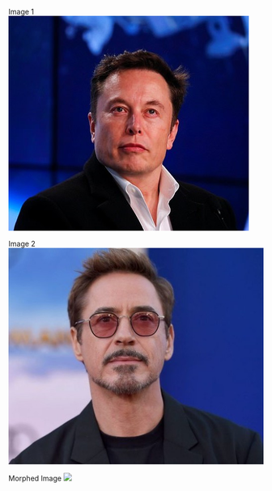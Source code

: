 Image 1
![](Images/Musk.jpg)

Image 2
![](Images/Tony.jpg)

Morphed Image
![](Images/musk_tony.gif)
